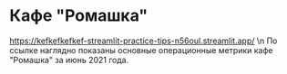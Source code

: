 # Кафе "Ромашка"
https://kefkefkefkef-streamlit-practice-tips-n56oul.streamlit.app/ \n
По ссылке наглядно показаны основные операционные метрики кафе "Ромашка" за июнь 2021 года.
